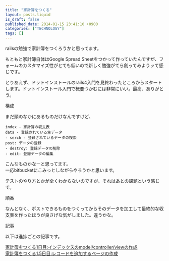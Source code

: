 ```yaml
---
title: "家計簿をつくる"
layout: posts.liquid
is_draft: false
published_date: 2014-01-15 23:41:10 +0900
categories: ["TECHNOLOGY"]
tags: []
---
```


railsの勉強で家計簿をつくろうかと思ってます。

もともと家計簿自体はGoogle Spread Sheetをつかって作っていたんですが、フォームのカスタマイズ性がとても低いので新しく勉強がてら創ってみようッて感じです。

とりあえず、ドットインストールのrails4入門を見終わったところからスタートします。ドットインストール入門で概要つかむには非常にいい。最高、ありがとう。

構成

まだ頭のなかにあるものだけなんですけど、

    index - 家計簿の収支表
    data - 登録されている生データ
    - serch - 登録されているデータの検索
    post: データの登録
    - destroy: 登録データの削除
    - edit: 登録データの編集

こんなものかなーと思ってます。  
一応bitbucketにこみっとしながらやろうかと思います。

テストのやり方とかが全くわからないのですが、それはあとの課題という感じで。

順番

なんとなく、ポストできるものをつくってからそのデータを加工して最終的な収支表を作ったほうが良さげな気がしました。違うかな。

記事

以下は進捗ごとの記事です。

[家計簿をつくる1日目:インデックスのmodel/controller/viewの作成](http://engine.workapart.org/ruby/557.html)  
[家計簿をつくる1.5日目:レコードを追加するページの作成](http://engine.workapart.org/ruby/560.html)


